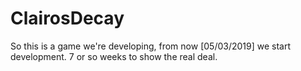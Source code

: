 # ClairosDecay
So this is a game we're developing, from now [05/03/2019] we start development. 
7 or so weeks to show the real deal.

